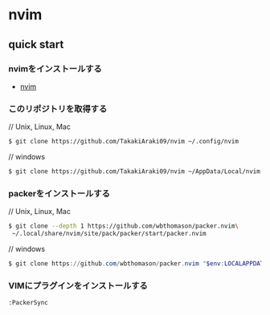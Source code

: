 # nvim


## quick start

### nvimをインストールする

- [nvim](https://github.com/neovim/neovim/releases/latest)

### このリポジトリを取得する

// Unix, Linux, Mac

```sh
$ git clone https://github.com/TakakiAraki09/nvim ~/.config/nvim
```

// windows

```sh
$ git clone https://github.com/TakakiAraki09/nvim ~/AppData/Local/nvim
```
### packerをインストールする

// Unix, Linux, Mac

```sh
$ git clone --depth 1 https://github.com/wbthomason/packer.nvim\
 ~/.local/share/nvim/site/pack/packer/start/packer.nvim
```

// windows

```powershell
$ git clone https://github.com/wbthomason/packer.nvim "$env:LOCALAPPDATA\nvim-data\site\pack\packer\start\packer.nvim"
```

### VIMにプラグインをインストールする

```vim
:PackerSync
```
